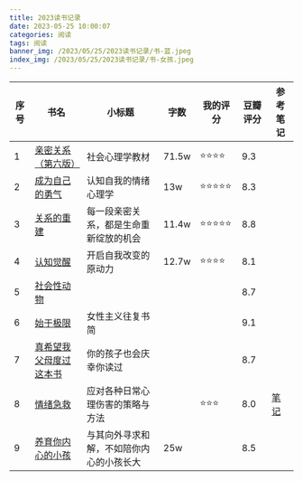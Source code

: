 ```yaml
---
title: 2023读书记录
date: 2023-05-25 10:00:07
categories: 阅读
tags: 阅读
banner_img: /2023/05/25/2023读书记录/书-蓝.jpeg
index_img: /2023/05/25/2023读书记录/书-女孩.jpeg
---
```


| 序号 | 书名 | 小标题 | 字数 |  我的评分 | 豆瓣评分 | 参考笔记 |
| -   | -    | -     | -    |  -      | -       | - |
|1|[亲密关系（第六版）](https://book.douban.com/subject/26585065/)| 社会心理学教材| 71.5w | ⭐️⭐️⭐️⭐️ | 9.3 | 
|2|[成为自己的勇气](https://book.douban.com/subject/35275301/)| 认知自我的情绪心理学 | 13w | ⭐️⭐️⭐️⭐️⭐️ | 8.3|
|3|[关系的重建](https://book.douban.com/subject/30320071/)| 每一段亲密关系，都是生命重新绽放的机会 | 11.4w |  ⭐️⭐️⭐️⭐️⭐️ |8.8|
|4|[认知觉醒](https://book.douban.com/subject/35193035/)| 开启自我改变的原动力 | 12.7w | ⭐️⭐️⭐️⭐️ |8.1|
|5|[社会性动物](https://book.douban.com/subject/2328458/)| | | |8.7|
|6|[始于极限](https://book.douban.com/subject/35966120/)| 女性主义往复书简| | |9.1|
|7|[真希望我父母度过这本书](https://book.douban.com/subject/35173329/)| 你的孩子也会庆幸你读过 | | |8.7|
|8|[情绪急救](https://book.douban.com/subject/26590889/)| 应对各种日常心理伤害的策略与方法 | | ⭐️⭐️⭐️ |8.0|[笔记](https://mubu.com/explore/2dlhpnLRy0s)|
|9|[养育你内心的小孩](https://book.douban.com/subject/35713938/)| 与其向外寻求和解，不如陪你内心的小孩长大| 25w | |8.5|

